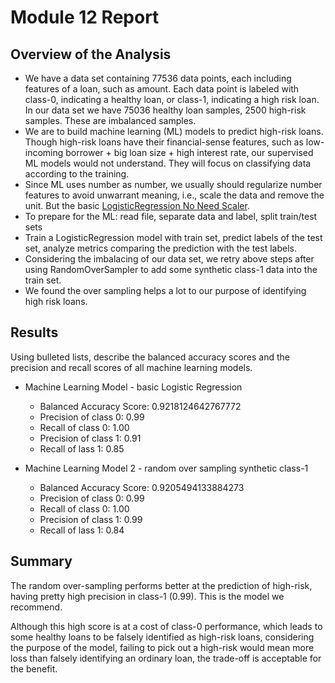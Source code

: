 # Module 12 Report

## Overview of the Analysis

* We have a data set containing 77536 data points, each including features of a loan, such as amount. Each data point is labeled with class-0, indicating a healthy loan, or class-1, indicating a high risk loan. In our data set we have 75036 healthy loan samples, 2500 high-risk samples. These are imbalanced samples.
* We are to build machine learning (ML) models to predict high-risk loans. Though high-risk loans have their financial-sense features, such as low-incoming borrower + big loan size + high interest rate, our supervised ML models would not understand. They will focus on classifying data according to the training.
* Since ML uses number as number, we usually should regularize number features to avoid unwarrant meaning, i.e., scale the data and remove the unit. But the basic [LogisticRegression No Need Scaler](https://forecastegy.com/posts/does-logistic-regression-require-feature-scaling/#:~:text=To%20put%20it%20simply%2C%20feature,applied%20uniformly%20across%20all%20features.).
* To prepare for the ML: read file, separate data and label, split train/test sets 
* Train a LogisticRegression model with train set, predict labels of the test set, analyze metrics comparing the prediction with the test labels.
* Considering the imbalacing of our data set, we retry above steps after using RandomOverSampler to add some synthetic class-1 data into the train set.
* We found the over sampling helps a lot to our purpose of identifying high risk loans.

## Results

Using bulleted lists, describe the balanced accuracy scores and the precision and recall scores of all machine learning models.

* Machine Learning Model - basic Logistic Regression
  * Balanced Accuracy Score: 0.9218124642767772
  * Precision of class 0: 0.99
  * Recall of class 0: 1.00
  * Precision of class 1: 0.91
  * Recall of lass 1: 0.85

* Machine Learning Model 2 - random over sampling synthetic class-1
  * Balanced Accuracy Score: 0.9205494133884273
  * Precision of class 0: 0.99
  * Recall of class 0: 1.00
  * Precision of class 1: 0.99
  * Recall of lass 1: 0.84
  
## Summary

The random over-sampling performs better at the prediction of high-risk, having pretty high precision in class-1 (0.99). This is the model we recommend.

Although this high score is at a cost of class-0 performance, which leads to some healthy loans to be falsely identified as high-risk loans, considering the purpose of the model, failing to pick out a high-risk would mean more loss than falsely identifying an ordinary loan, the trade-off is acceptable for the benefit.
